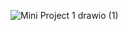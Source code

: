 

![Mini Project 1 drawio (1)](https://github.com/user-attachments/assets/87d147e5-b4d2-41eb-9e57-ac7ffc8aaa45)

